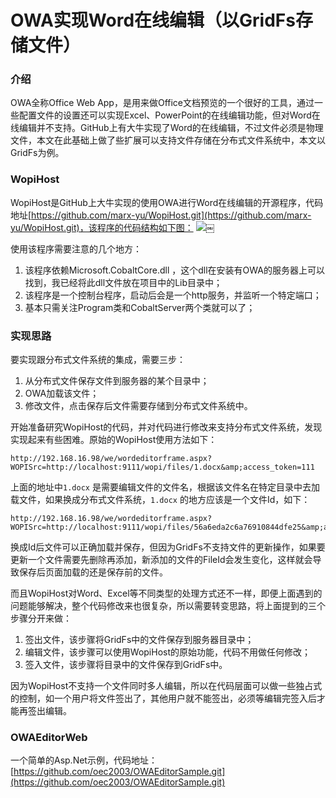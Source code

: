 # OWA实现Word在线编辑（以GridFs存储文件）

### 介绍

OWA全称Office Web App，是用来做Office文档预览的一个很好的工具，通过一些配置文件的设置还可以实现Excel、PowerPoint的在线编辑功能，但对Word在线编辑并不支持。GitHub上有大牛实现了Word的在线编辑，不过文件必须是物理文件，本文在此基础上做了些扩展可以支持文件存储在分布式文件系统中，本文以GridFs为例。

### WopiHost

WopiHost是GitHub上大牛实现的使用OWA进行Word在线编辑的开源程序，代码地址[https://github.com/marx-yu/WopiHost.git](https://github.com/marx-yu/WopiHost.git)，该程序的代码结构如下图：
![](media/14538153573439/14538187926396.jpg)￼

使用该程序需要注意的几个地方：
1. 该程序依赖Microsoft.CobaltCore.dll ，这个dll在安装有OWA的服务器上可以找到，我已经将此dll文件放在项目中的Lib目录中；
2. 该程序是一个控制台程序，启动后会是一个http服务，并监听一个特定端口；
3. 基本只需关注Program类和CobaltServer两个类就可以了；

### 实现思路

要实现跟分布式文件系统的集成，需要三步：
1. 从分布式文件保存文件到服务器的某个目录中；
2. OWA加载该文件；
3. 修改文件，点击保存后文件需要存储到分布式文件系统中。

开始准备研究WopiHost的代码，并对代码进行修改来支持分布式文件系统，发现实现起来有些困难。原始的WopiHost使用方法如下：

```
http://192.168.16.98/we/wordeditorframe.aspx?WOPISrc=http://localhost:9111/wopi/files/1.docx&amp;access_token=111
```

上面的地址中`1.docx` 是需要编辑文件的文件名，根据该文件名在特定目录中去加载文件，如果换成分布式文件系统，`1.docx` 的地方应该是一个文件Id，如下：

```
http://192.168.16.98/we/wordeditorframe.aspx?WOPISrc=http://localhost:9111/wopi/files/56a6eda2c6a76910844dfe25&amp;access_token=111
```

换成Id后文件可以正确加载并保存，但因为GridFs不支持文件的更新操作，如果要更新一个文件需要先删除再添加，新添加的文件的FileId会发生变化，这样就会导致保存后页面加载的还是保存前的文件。

而且WopiHost对Word、Excel等不同类型的处理方式还不一样，即便上面遇到的问题能够解决，整个代码修改来也很复杂，所以需要转变思路，将上面提到的三个步骤分开来做：
1. 签出文件，该步骤将GridFs中的文件保存到服务器目录中；
2. 编辑文件，该步骤可以使用WopiHost的原始功能，代码不用做任何修改；
3. 签入文件，该步骤将目录中的文件保存到GridFs中。

因为WopiHost不支持一个文件同时多人编辑，所以在代码层面可以做一些独占式的控制，如一个用户将文件签出了，其他用户就不能签出，必须等编辑完签入后才能再签出编辑。

### OWAEditorWeb

一个简单的Asp.Net示例，代码地址：[https://github.com/oec2003/OWAEditorSample.git](https://github.com/oec2003/OWAEditorSample.git)